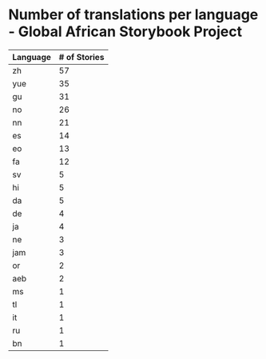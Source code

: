 # Number of translations per language - Global African Storybook Project

Language | # of Stories
-------- | ------------
zh | 57
yue | 35
gu | 31
no | 26
nn | 21
es | 14
eo | 13
fa | 12
sv | 5
hi | 5
da | 5
de | 4
ja | 4
ne | 3
jam | 3
or | 2
aeb | 2
ms | 1
tl | 1
it | 1
ru | 1
bn | 1
